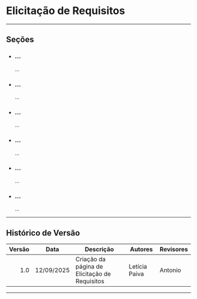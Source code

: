 # Elicitação de Requisitos

---

## Seções

- ### ...
  ...
- ### ...
  ...
- ### ...
  ...
- ### ...
  ...
- ### ...
  ...
- ### ...
  ...


---

## Histórico de Versão

| Versão | Data       | Descrição                                  | Autores       | Revisores |
|------:|------------|---------------------------------------------|---------------|-----------|
| 1.0   | 12/09/2025 | Criação da página de Elicitação de Requisitos | Letícia Paiva | Antonio   |

---

<style>
  .chip{
    display:inline-block;
    padding:.28rem .65rem;
    border-radius:9999px;
    font-size:.8rem;
    font-weight:700;
    letter-spacing:.02em;
    background:linear-gradient(90deg,#06b6d4,#3b82f6);
    color:#eaf2ff;
    margin:.25rem 0 1rem;
  }
  /* Tabelas mais legíveis */
  .markdown-section table{ width:100%; border-collapse:collapse; }
  .markdown-section thead th{
    text-transform:uppercase; letter-spacing:.04em; font-size:.78rem;
    color:#6b7280; font-weight:700; border-bottom:1px solid rgba(148,163,184,.35);
    padding:.7rem .9rem; text-align:left;
  }
  .markdown-section tbody td{
    border-bottom:1px solid rgba(148,163,184,.28);
    padding:.7rem .9rem;
  }
  .markdown-section tbody tr:hover{ background:rgba(2,6,23,.04); }
</style>
